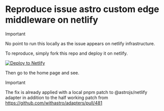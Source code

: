 # Reproduce issue astro custom edge middleware on netlify

> [!IMPORTANT]  
> No point to run this locally as the issue appears on netlify infrastructure.

To reproduce, simply fork this repo and deploy it on netlify.

[![Deploy to Netlify](https://www.netlify.com/img/deploy/button.svg)](https://app.netlify.com/start/deploy?repository=https://github.com/PaulSenon/issue-reproduction-astro-netlify-adapter)

Then go to the home page and see.

> [!IMPORTANT]  
> The fix is already applied with a local pnpm patch to @astrojs/netlify adapter in addition to the half working patch from <https://github.com/withastro/adapters/pull/481>
